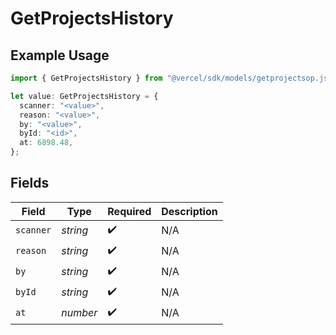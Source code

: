 # GetProjectsHistory

## Example Usage

```typescript
import { GetProjectsHistory } from "@vercel/sdk/models/getprojectsop.js";

let value: GetProjectsHistory = {
  scanner: "<value>",
  reason: "<value>",
  by: "<value>",
  byId: "<id>",
  at: 6898.48,
};
```

## Fields

| Field              | Type               | Required           | Description        |
| ------------------ | ------------------ | ------------------ | ------------------ |
| `scanner`          | *string*           | :heavy_check_mark: | N/A                |
| `reason`           | *string*           | :heavy_check_mark: | N/A                |
| `by`               | *string*           | :heavy_check_mark: | N/A                |
| `byId`             | *string*           | :heavy_check_mark: | N/A                |
| `at`               | *number*           | :heavy_check_mark: | N/A                |